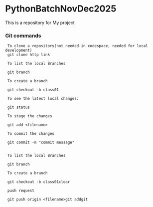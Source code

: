 # PythonBatchNovDec2025
This is a repository for My project

### Git commands
     To clone a repository(not needed in codespace, needed for local development)
     git clone http link

     To list the local Branches
     
     git branch

     To create a branch

     git checkout -b class01

     To see the latest local changes:

     git status

     To stage the changes

     git add <filename>

     To commit the changes

     git commit -m "commit message"


     To list the local Branches

     git branch

     To create a branch

     git checkout -b class01clear

     push request

     git push origin <filename>git addgit 

